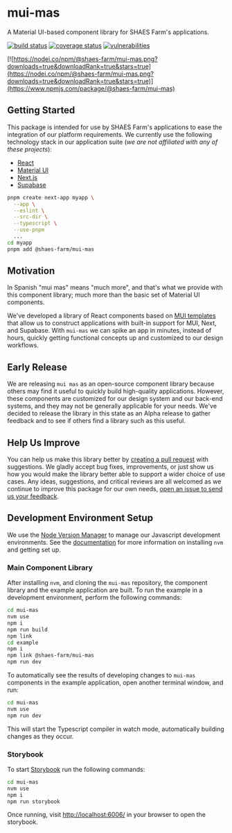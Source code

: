 # mui-mas

A Material UI-based component library for SHAES Farm's applications.

[![build status](https://github.com/shaes-farm/mui-mas/actions/workflows/build-n-test.yml/badge.svg)](https://github.com/shaes-farm/mui-mas/actions/workflows/build-n-test.yml)
[![coverage status](https://coveralls.io/repos/github/shaes-farm/mui-mas/badge.svg?branch=main)](https://coveralls.io/github/shaes-farm/mui-mas?branch=main)
[![vulnerabilities](https://snyk.io/test/github/shaes-farm/mui-mas/badge.svg)](https://snyk.io/test/github/shaes-farm/mui-mas)

[![https://nodei.co/npm/@shaes-farm/mui-mas.png?downloads=true&downloadRank=true&stars=true](https://nodei.co/npm/@shaes-farm/mui-mas.png?downloads=true&downloadRank=true&stars=true)](https://www.npmjs.com/package/@shaes-farm/mui-mas)

## Getting Started

This package is intended for use by SHAES Farm's applications to ease the integration of our platform requirements. We currently use the following technology stack in our application suite (*we are not affiliated with any of these projects*):

- [React](https://react.dev/)
- [Material UI](https://mui.com/material-ui/)
- [Next.js](https://nextjs.org/)
- [Supabase](https://supabase.com/)

```sh
pnpm create next-app myapp \
  --app \
  --eslint \
  --src-dir \
  --typescript \
  --use-pnpm
  ...
cd myapp
pnpm add @shaes-farm/mui-mas
```

## Motivation

In Spanish "mui mas" means "much more", and that's what we provide with this component library; much more than the basic set of Material UI components.

We've developed a library of React components based on [MUI templates](https://mui.com/material-ui/getting-started/templates/) that allow us to construct applications with built-in support for MUI, Next, and Supabase. With <code>mui-mas</code> we can spike an app in minutes, instead of hours, quickly getting functional concepts up and customized to our design workflows.

## Early Release

We are releasing <code>mui mas</code> as an open-source component library because others may find it useful to quickly build high-quality applications. However, these components are customized for our design system and our back-end systems, and they may not be generally applicable for your needs. We've decided to release the library in this state as an Alpha release to gather feedback and to see if others find a library such as this useful.

## Help Us Improve

You can help us make this library better by [creating a pull request](https://github.com/shaes-farm/mui-mas/pulls) with suggestions. We gladly accept bug fixes, improvements, or just show us how you would make the library better able to support a wider choice of use cases. Any ideas, suggestions, and critical reviews are all welcomed as we continue to improve this package for our own needs, [open an issue to send us your feedback](https://github.com/shaes-farm/mui-mas/issues).

## Development Environment Setup

We use the [Node Version Manager](https://github.com/nvm-sh/nvm) to manage our Javascript development environments. See the [documentation](https://github.com/nvm-sh/nvm#installing-and-updating) for more information on installing `nvm` and getting set up.

### Main Component Library 

After installing `nvm`, and cloning the `mui-mas` repository, the component library and the example application are built. To run the example in a development environment, perform the following commands:

```sh
cd mui-mas
nvm use
npm i
npm run build
npm link
cd example
npm i
npm link @shaes-farm/mui-mas
npm run dev
```

To automatically see the results of developing changes to `mui-mas` components in the example application, open another terminal window, and run:

```sh
cd mui-mas
nvm use
npm run dev
```

This will start the Typescript compiler in watch mode, automatically building changes as they occur.

### Storybook

To start [Storybook](https://storybook.js.org/) run the following commands:

```sh
cd mui-mas
nvm use
npm i
npm run storybook
```

Once running, visit [http://localhost:6006/](http://localhost:6006/) in your browser to open the storybook.